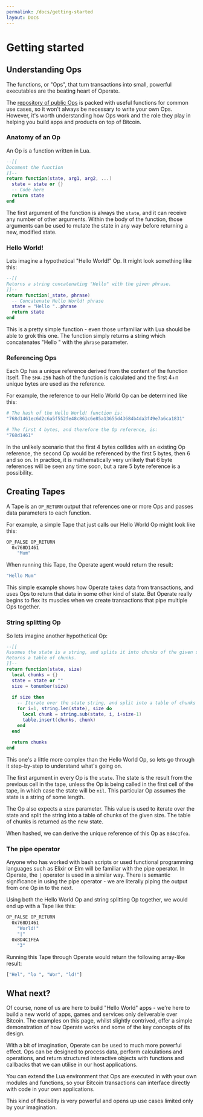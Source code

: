 ```yaml
---
permalink: /docs/getting-started
layout: Docs
---
```


# Getting started

## Understanding Ops

The functions, or "Ops", that turn transactions into small, powerful executables are the beating heart of Operate.

The [repository of public Ops](/library) is packed with useful functions for common use cases, so it won't always be necessary to write your own Ops. However, it's worth understanding how Ops work and the role they play in helping you build apps and products on top of Bitcoin.

### Anatomy of an Op

An Op is a function written in Lua.

```lua
--[[
Document the function
]]--
return function(state, arg1, arg2, ...)
  state = state or {}
  -- Code here
  return state
end
```

The first argument of the function is always the `state`, and it can receive any number of other arguments. Within the body of the function, those arguments can be used to mutate the state in any way before returning a new, modified state.

### Hello World!

Lets imagine a hypothetical "Hello World!" Op. It might look something like this:

```lua
--[[
Returns a string concatenating "Hello" with the given phrase.
]]--
return function(_state, phrase)
  -- Concatenate Hello World! phrase
  state = "Hello "..phrase
  return state
end
```

This is a pretty simple function - even those unfamiliar with Lua should be able to grok this one. The function simply returns a string which concatenates "Hello " with the `phrase` parameter.

### Referencing Ops

Each Op has a unique reference derived from the content of the function itself. The `SHA-256` hash of the function is calculated and the first 4+n unique bytes are used as the reference.

For example, the reference to our Hello World Op can be determined like this:

```bash
# The hash of the Hello World! function is:
"768d1461ec6d2c6a5f552fe48c861c6e85a13655d43684b4da3f49e7a6ca1831"

# The first 4 bytes, and therefore the Op reference, is:
"768d1461"
```

In the unlikely scenario that the first 4 bytes collides with an existing Op reference, the second Op would be referenced by the first 5 bytes, then 6 and so on. In practice, it is mathematically very unlikely that 6 byte references will be seen any time soon, but a rare 5 byte reference is a possibility.

## Creating Tapes

A Tape is an `OP_RETURN` output that references one or more Ops and passes data parameters to each function.

For example, a simple Tape that just calls our Hello World Op might look like this:

```bash
OP_FALSE OP_RETURN
  0x768D1461
    "Mum"
```

When running this Tape, the Operate agent would return the result:

```bash
"Hello Mum"
```

This simple example shows how Operate takes data from transactions, and uses Ops to return that data in some other kind of state. But Operate really begins to flex its muscles when we create transactions that pipe multiple Ops together.

### String splitting Op

So lets imagine another hypothetical Op:

```lua
--[[
Assumes the state is a string, and splits it into chunks of the given size.
Returns a table of chunks.
]]--
return function(state, size)
  local chunks = {}
  state = state or ""
  size = tonumber(size)
  
  if size then
    -- Iterate over the state string, and split into a table of chunks
    for i=1, string.len(state), size do
      local chunk = string.sub(state, i, i+size-1)
      table.insert(chunks, chunk)
    end
  end
  
  return chunks
end
```

This one's a little more complex than the Hello World Op, so lets go through it step-by-step to understand what's going on.

The first argument in every Op is the `state`. The state is the result from the previous cell in the tape, unless the Op is being called in the first cell of the tape, in which case the state will be `nil`. This particular Op assumes the state is a string of some length.

The Op also expects a `size` parameter. This value is used to iterate over the state and split the string into a table of chunks of the given size. The table of chunks is returned as the new state.

When hashed, we can derive the unique reference of this Op as `8d4c1fea`.

### The pipe operator

Anyone who has worked with bash scripts or used functional programming languages such as Elixir or Elm will be familiar with the pipe operator. In Operate, the `|` operator is used in a similar way. There is semantic significance in using the pipe operator - we are literally piping the output from one Op in to the next.

Using both the Hello World Op and string splitting Op together, we would end up with a Tape like this:

```bash
OP_FALSE OP_RETURN
  0x768D1461
    "World!"
    "|"
  0x8D4C1FEA
    "3"
```

Running this Tape through Operate would return the following array-like result:

```bash
["Hel", "lo ", "Wor", "ld!"]
```

## What next?

Of course, none of us are here to build "Hello World" apps - we're here to build a new world of apps, games and services only deliverable over Bitcoin. The examples on this page, whilst slightly contrived, offer a simple demonstration of how Operate works and some of the key concepts of its design.

With a bit of imagination, Operate can be used to much more powerful effect. Ops can be designed to process data, perform calculations and operations, and return structured interactive objects with functions and callbacks that we can utilise in our host applications.

You can extend the Lua environment that Ops are executed in with your own modules and functions, so your Bitcoin transactions can interface directly with code in your own applications.

This kind of flexibility is very powerful and opens up use cases limited only by your imagination.